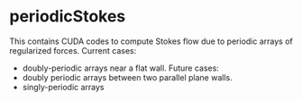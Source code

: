 # periodicStokes

This contains CUDA codes to compute Stokes flow due to periodic arrays of regularized forces. 
Current cases:
- doubly-periodic arrays near a flat wall.
Future cases:
- doubly periodic arrays between two parallel plane walls.
- singly-periodic arrays
